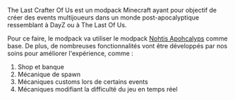 The Last Crafter Of Us est un modpack Minecraft ayant pour objectif de créer des events multijoueurs dans un monde post-apocalyptique ressemblant à DayZ ou à The Last Of Us.

Pour ce faire, le modpack va utiliser le modpack [Nohtis Apohcalyps](https://www.curseforge.com/minecraft/modpacks/nohtis-apohcalyps) comme base.
De plus, de nombreuses fonctionnalités vont être développés par nos soins pour améliorer l'expérience, comme :
1. Shop et banque
2. Mécanique de spawn
3. Mécaniques customs lors de certains events
4. Mécaniques modifiant la difficulté du jeu en temps réel

